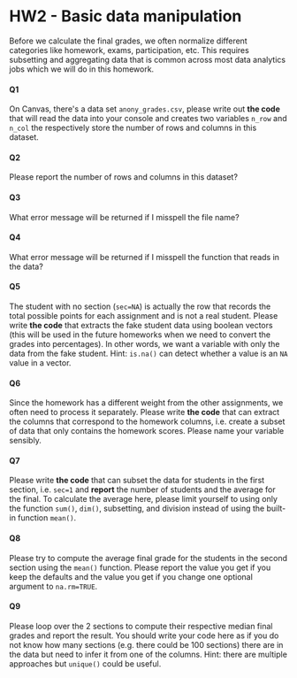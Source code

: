 # HW2 - Basic data manipulation

Before we calculate the final grades, we often normalize different categories like homework, exams,
participation, etc. This requires subsetting and aggregating data that is common across most data
analytics jobs which we will do in this homework.

#### Q1
On Canvas, there's a data set `anony_grades.csv`, please write out **the code**
that will read the data into your console and creates two variables `n_row` and `n_col`
the respectively store the number of rows and columns in this dataset.

#### Q2
Please report the number of rows and columns in this dataset?

#### Q3
What error message will be returned if I misspell the file name?

#### Q4
What error message will be returned if I misspell the function that reads in the data?

#### Q5
The student with no section (`sec=NA`) is actually the row that records the total possible
points for each assignment and is not a real student. Please write **the code** that extracts the fake student
data using boolean vectors (this will be used in the future homeworks when we need to convert the grades
into percentages). In other words, we want a variable with only the data from the fake student.
Hint: `is.na()` can detect whether a value is an `NA` value in a vector.

#### Q6
Since the homework has a different weight from the other assignments, we often need to process it separately.
Please write **the code** that can extract the columns that correspond to the homework columns, i.e. create
a subset of data that only contains the homework scores. Please name your variable sensibly.

#### Q7
Please write **the code** that can subset the data for students in the first section, i.e.
`sec=1` and **report** the number of students and the average for the final.
To calculate the average here, please limit yourself to using only the function `sum()`, `dim()`, subsetting,
and division instead of using the built-in function `mean()`.

#### Q8
Please try to compute the average final grade for the students in the second section using
the `mean()` function. Please report the value you get if you keep the defaults and the value
you get if you change one optional argument to `na.rm=TRUE`.

#### Q9
Please loop over the 2 sections to compute their respective median final grades and report the result.
You should write your code here as if you do not know how many sections (e.g. there could be 100 sections)
there are in the data but need to infer it from one of the columns. Hint: there are multiple
approaches but `unique()` could be useful.
